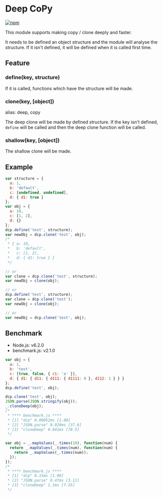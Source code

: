 # Deep CoPy

[![npm](https://img.shields.io/npm/v/dcp.svg)](https://www.npmjs.com/package/dcp)

This module supports making copy / clone deeply and faster.

It needs to be defined an object structure and the module will analyse the structure.
If it isn't defined, it will be defined when it is called first time.

## Feature

### define(key, structure)

If it is called, functions which have the structure will be made.

### clone(key, [object])

alias: deep, copy

The deep clone will be made by defined structure.
If the key isn't defined, `define` will be called and then the deep clone function will be called.

### shallow(key, [object])

The shallow clone will be made.

## Example

```js
var structure = {
  a: 1,
  b: 'default',
  c: [undefined, undefined],
  d: { d1: true }
};
var obj = {
  a: 10,
  c: [1, 2],
  d: {}
};
dcp.define('test', structure);
var newObj = dcp.clone('test', obj);
/*
 * { a: 10,
 *   b: 'default',
 *   c: [1, 2],
 *   d: { d1: true } }
 */

// or
var clone = dcp.clone('test', structure);
var newObj = clone(obj);

// or
dcp.define('test', structure);
var clone = dcp.clone('test');
var newObj = clone(obj);

// or
var newObj = dcp.clone('test', obj);
```

## Benchmark

- Node.js: v6.2.0
- benchmark.js: v2.1.0

```js
var obj = {
  a: 1,
  b: 'test',
  c: [true, false, { c1: 'a' }],
  d: { d1: { d11: { d111: { d1111: 0 }, d112: 1 } } }
};
dcp.define('test', obj);

dcp.clone('test', obj);
JSON.parse(JSON.stringify(obj));
_.cloneDeep(obj);
/*
 * **** benchmark.js ****
 * [1] "dcp" 0.00052ms [1.00]
 * [2] "JSON.parse" 0.020ms [37.6]
 * [3] "cloneDeep" 0.041ms [78.5]
 */

var obj = _.mapValues(_.times(10), function(num) {
  return _.mapValues(_.times(num), function(num) {
    return _.mapValues(_.times(num));
  });
});
/*
 * **** benchmark.js ****
 * [1] "dcp" 0.15ms [1.00]
 * [2] "JSON.parse" 0.47ms [3.11]
 * [3] "cloneDeep" 1.1ms [7.55]
 */
```
